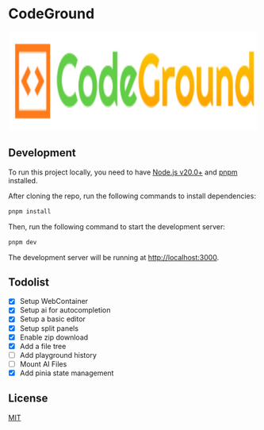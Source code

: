 # CodeGround

<p align="center">
  <img src="./logo.svg" style="width:500px;height:200px;"/>
</p>

## Development

To run this project locally, you need to have [Node.js v20.0+](https://nodejs.org/en/) and [pnpm](https://pnpm.io/) installed.

After cloning the repo, run the following commands to install dependencies:

```bash
pnpm install
```

Then, run the following command to start the development server:

```bash
pnpm dev
```

The development server will be running at [http://localhost:3000](http://localhost:3000).

## Todolist

- [x] Setup WebContainer
- [x] Setup ai for autocompletion
- [x] Setup a basic editor
- [x] Setup split panels
- [x] Enable zip download
- [x] Add a file tree
- [ ] Add playground history
- [ ] Mount AI Files
- [x] Add pinia state management

## License

[MIT](./LICENSE)
